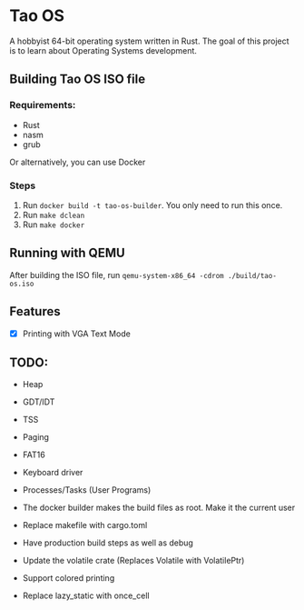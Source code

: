 # Tao OS

A hobbyist 64-bit operating system written in Rust. The goal of this project is to learn about Operating Systems development. 

## Building Tao OS ISO file

### Requirements:
- Rust
- nasm
- grub

Or alternatively, you can use Docker

### Steps

1. Run `docker build -t tao-os-builder`. You only need to run this once.
2. Run `make dclean`
3. Run `make docker` 

## Running with QEMU

After building the ISO file, run `qemu-system-x86_64 -cdrom ./build/tao-os.iso`

## Features

- [x] Printing with VGA Text Mode

## TODO:

- Heap
- GDT/IDT
- TSS
- Paging
- FAT16
- Keyboard driver
- Processes/Tasks (User Programs)

- The docker builder makes the build files as root. Make it the current user
- Replace makefile with cargo.toml
- Have production build steps as well as debug
- Update the volatile crate (Replaces Volatile with VolatilePtr)
- Support colored printing
- Replace lazy_static with once_cell
